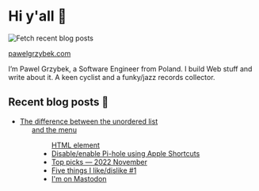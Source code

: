 # Hi y'all 👋

![Fetch recent blog posts](https://github.com/pawelgrzybek/pawelgrzybek/workflows/Fetch%20recent%20blog%20posts/badge.svg)

[pawelgrzybek.com](https://pawelgrzybek.com)

I’m Pawel Grzybek, a Software Engineer from Poland. I build Web stuff and write about it. A keen cyclist and a funky/jazz records collector.

## Recent blog posts 📝

<!-- FEED-START -->
- [The difference between the unordered list <ul> and the menu <menu> HTML element](https://pawelgrzybek.com/the-difference-between-the-unordered-list-ul-and-the-menu-menu-html-element/)
- [Disable/enable Pi-hole using Apple Shortcuts](https://pawelgrzybek.com/disable-enable-pi-hole-using-apple-shortcuts/)
- [Top picks — 2022 November](https://pawelgrzybek.com/top-picks-2022-november/)
- [Five things I like/dislike #1](https://pawelgrzybek.com/five-things-i-like-dislike-1/)
- [I'm on Mastodon](https://pawelgrzybek.com/im-on-mastodon/)
<!-- FEED-END -->